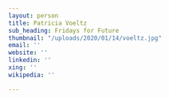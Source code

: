 ```yaml
---
layout: person
title: Patricia Voeltz
sub_heading: Fridays for Future
thumbnail: "/uploads/2020/01/14/voeltz.jpg"
email: ''
website: ''
linkedin: ''
xing: ''
wikipedia: ''

---
```

